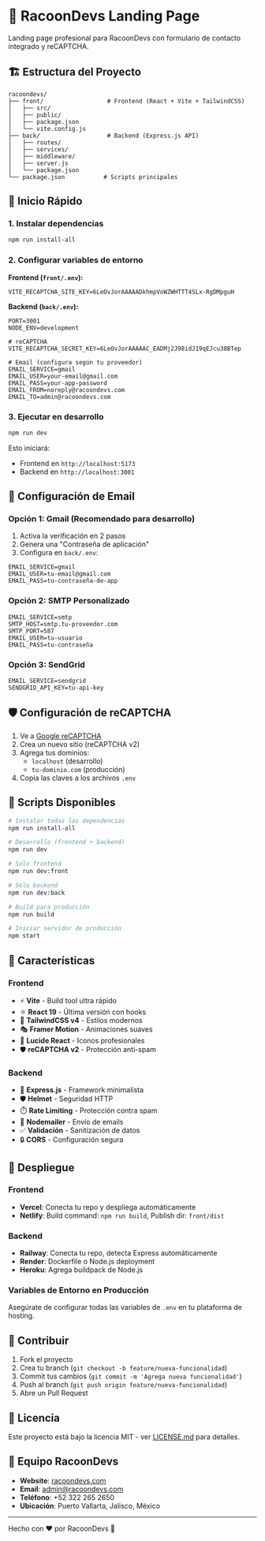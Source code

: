 # 🦝 RacoonDevs Landing Page

Landing page profesional para RacoonDevs con formulario de contacto integrado y reCAPTCHA.

## 🏗️ Estructura del Proyecto

```
racoondevs/
├── front/                  # Frontend (React + Vite + TailwindCSS)
│   ├── src/
│   ├── public/
│   ├── package.json
│   └── vite.config.js
├── back/                   # Backend (Express.js API)
│   ├── routes/
│   ├── services/
│   ├── middleware/
│   ├── server.js
│   └── package.json
└── package.json           # Scripts principales
```

## 🚀 Inicio Rápido

### 1. Instalar dependencias

```bash
npm run install-all
```

### 2. Configurar variables de entorno

**Frontend (`front/.env`):**

```env
VITE_RECAPTCHA_SITE_KEY=6LeOvJorAAAAADkhmpVoWZWHTTT4SLx-RgDMpguH
```

**Backend (`back/.env`):**

```env
PORT=3001
NODE_ENV=development

# reCAPTCHA
VITE_RECAPTCHA_SECRET_KEY=6LeOvJorAAAAAC_EADMj2J98idJ19qEJcu30BTep

# Email (configura según tu proveedor)
EMAIL_SERVICE=gmail
EMAIL_USER=your-email@gmail.com
EMAIL_PASS=your-app-password
EMAIL_FROM=noreply@racoondevs.com
EMAIL_TO=admin@racoondevs.com
```

### 3. Ejecutar en desarrollo

```bash
npm run dev
```

Esto iniciará:

- Frontend en `http://localhost:5173`
- Backend en `http://localhost:3001`

## 📧 Configuración de Email

### Opción 1: Gmail (Recomendado para desarrollo)

1. Activa la verificación en 2 pasos
2. Genera una "Contraseña de aplicación"
3. Configura en `back/.env`:

```env
EMAIL_SERVICE=gmail
EMAIL_USER=tu-email@gmail.com
EMAIL_PASS=tu-contraseña-de-app
```

### Opción 2: SMTP Personalizado

```env
EMAIL_SERVICE=smtp
SMTP_HOST=smtp.tu-proveedor.com
SMTP_PORT=587
EMAIL_USER=tu-usuario
EMAIL_PASS=tu-contraseña
```

### Opción 3: SendGrid

```env
EMAIL_SERVICE=sendgrid
SENDGRID_API_KEY=tu-api-key
```

## 🛡️ Configuración de reCAPTCHA

1. Ve a [Google reCAPTCHA](https://www.google.com/recaptcha/admin)
2. Crea un nuevo sitio (reCAPTCHA v2)
3. Agrega tus dominios:
   - `localhost` (desarrollo)
   - `tu-dominio.com` (producción)
4. Copia las claves a los archivos `.env`

## 🔧 Scripts Disponibles

```bash
# Instalar todas las dependencias
npm run install-all

# Desarrollo (frontend + backend)
npm run dev

# Solo frontend
npm run dev:front

# Solo backend
npm run dev:back

# Build para producción
npm run build

# Iniciar servidor de producción
npm start
```

## 📂 Características

### Frontend

- ⚡ **Vite** - Build tool ultra rápido
- ⚛️ **React 19** - Última versión con hooks
- 🎨 **TailwindCSS v4** - Estilos modernos
- 🎭 **Framer Motion** - Animaciones suaves
- 🎯 **Lucide React** - Iconos profesionales
- 🛡️ **reCAPTCHA v2** - Protección anti-spam

### Backend

- 🚀 **Express.js** - Framework minimalista
- 🛡️ **Helmet** - Seguridad HTTP
- ⏱️ **Rate Limiting** - Protección contra spam
- 📧 **Nodemailer** - Envío de emails
- ✅ **Validación** - Sanitización de datos
- 🔒 **CORS** - Configuración segura

## 🚀 Despliegue

### Frontend

- **Vercel**: Conecta tu repo y despliega automáticamente
- **Netlify**: Build command: `npm run build`, Publish dir: `front/dist`

### Backend

- **Railway**: Conecta tu repo, detecta Express automáticamente
- **Render**: Dockerfile o Node.js deployment
- **Heroku**: Agrega buildpack de Node.js

### Variables de Entorno en Producción

Asegúrate de configurar todas las variables de `.env` en tu plataforma de hosting.

## 🤝 Contribuir

1. Fork el proyecto
2. Crea tu branch (`git checkout -b feature/nueva-funcionalidad`)
3. Commit tus cambios (`git commit -m 'Agrega nueva funcionalidad'`)
4. Push al branch (`git push origin feature/nueva-funcionalidad`)
5. Abre un Pull Request

## 📄 Licencia

Este proyecto está bajo la licencia MIT - ver [LICENSE.md](LICENSE.md) para detalles.

## 👥 Equipo RacoonDevs

- **Website**: [racoondevs.com](https://racoondevs.com)
- **Email**: admin@racoondevs.com
- **Teléfono**: +52 322 265 2650
- **Ubicación**: Puerto Vallarta, Jalisco, México

---

Hecho con ❤️ por RacoonDevs 🦝
